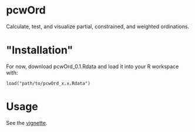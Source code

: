 # pcwOrd
Calculate, test, and visualize partial, constrained, and weighted ordinations.

# "Installation"
For now, download pcwOrd_0.1.Rdata and load it into your R workspace with:

`load("path/to/pcwOrd_x.x.Rdata")`

# Usage
See the [vignette](https://github.com/pme1123/pcwOrd/blob/master/Vignette/pcwOrd-Vignette.pdf). 
